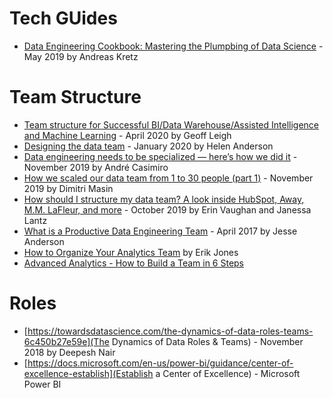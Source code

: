 # Tech GUides

- [Data Engineering Cookbook: Mastering the Plumpbing of Data Science](https://www.darwinpricing.com/training/Data_Engineering_Cookbook.pdf) - May 2019 by Andreas Kretz

# Team Structure
- [Team structure for Successful BI/Data Warehouse/Assisted Intelligence and Machine Learning](https://medium.com/analytics-vidhya/team-structure-for-successful-bi-data-warehouse-assisted-intelligence-and-machine-learning-bd245a5e2858) - April 2020 by Geoff Leigh
- [Designing the data team](https://www.helenanderson.co.nz/designing-data-team/) - January 2020 by Helen Anderson
- [Data engineering needs to be specialized — here’s how we did it](https://medium.com/creditas-tech/data-engineering-needs-to-be-specialized-heres-how-we-did-it-16ab6c02eb96) - November 2019 by André Casimiro
- [How we scaled our data team from 1 to 30 people (part 1)](https://monzo.com/blog/2019/11/04/how-we-scaled-our-data-team-from-1-to-30-people-part-1) - November 2019 by Dimitri Masin 
- [How should I structure my data team? A look inside HubSpot, Away, M.M. LaFleur, and more](https://blog.getdbt.com/data-team-structure-examples/) - October 2019 by Erin Vaughan and Janessa Lantz
- [What is a Productive Data Engineering Team](https://www.oreilly.com/content/what-is-a-productive-data-engineering-team/) - April 2017 by Jesse Anderson
- [How to Organize Your Analytics Team](https://fivetran.com/blog/how-to-organize-your-analytics-team) by Erik Jones
- [Advanced Analytics - How to Build a Team in 6 Steps](https://quanthub.com/advanced-analytics/)

# Roles
- [https://towardsdatascience.com/the-dynamics-of-data-roles-teams-6c450b27e59e](The Dynamics of Data Roles & Teams) - November 2018 by Deepesh Nair
- [https://docs.microsoft.com/en-us/power-bi/guidance/center-of-excellence-establish](Establish a Center of Excellence) - Microsoft Power BI



